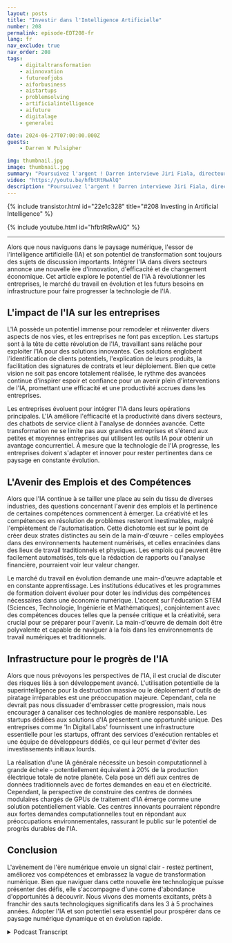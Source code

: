 ```yaml
---
layout: posts
title: "Investir dans l'Intelligence Artificielle"
number: 208
permalink: episode-EDT208-fr
lang: fr
nav_exclude: true
nav_order: 208
tags:
    - digitaltransformation
    - aiinnovation
    - futureofjobs
    - aiforbusiness
    - aistartups
    - problemsolving
    - artificialintelligence
    - aifuture
    - digitalage
    - generalei

date: 2024-06-27T07:00:00.000Z
guests:
    - Darren W Pulsipher

img: thumbnail.jpg
image: thumbnail.jpg
summary: "Poursuivez l'argent ! Darren interviewe Jiri Fiala, directeur général de la société de capital-risque Indigilabs, pour explorer les tendances d'investissement des sociétés de capital-risque et comment les grandes entreprises tentent de capturer l'éclair dans une bouteille, à l'instar des années 1990."
video: "https://youtu.be/hfbtRtRwAlQ"
description: "Poursuivez l'argent ! Darren interviewe Jiri Fiala, directeur général de la société de capital-risque Indigilabs, pour explorer les tendances d'investissement des sociétés de capital-risque et comment les grandes entreprises tentent de capturer l'éclair dans une bouteille, à l'instar des années 1990."
---
```


<div>
{% include transistor.html id="22e1c328" title="#208 Investing in Artificial Intelligence" %}

{% include youtube.html id="hfbtRtRwAlQ" %}
</div>

---

Alors que nous naviguons dans le paysage numérique, l'essor de l'intelligence artificielle (IA) et son potentiel de transformation sont toujours des sujets de discussion importants. Intégrer l'IA dans divers secteurs annonce une nouvelle ère d'innovation, d'efficacité et de changement économique. Cet article explore le potentiel de l'IA à révolutionner les entreprises, le marché du travail en évolution et les futurs besoins en infrastructure pour faire progresser la technologie de l'IA.

## L'impact de l'IA sur les entreprises

L'IA possède un potentiel immense pour remodeler et réinventer divers aspects de nos vies, et les entreprises ne font pas exception. Les startups sont à la tête de cette révolution de l'IA, travaillant sans relâche pour exploiter l'IA pour des solutions innovantes. Ces solutions englobent l'identification de clients potentiels, l'explication de leurs produits, la facilitation des signatures de contrats et leur déploiement. Bien que cette vision ne soit pas encore totalement réalisée, le rythme des avancées continue d'inspirer espoir et confiance pour un avenir plein d'interventions de l'IA, promettant une efficacité et une productivité accrues dans les entreprises.

Les entreprises évoluent pour intégrer l'IA dans leurs opérations principales. L'IA améliore l'efficacité et la productivité dans divers secteurs, des chatbots de service client à l'analyse de données avancée. Cette transformation ne se limite pas aux grandes entreprises et s'étend aux petites et moyennes entreprises qui utilisent les outils IA pour obtenir un avantage concurrentiel. À mesure que la technologie de l'IA progresse, les entreprises doivent s'adapter et innover pour rester pertinentes dans ce paysage en constante évolution.

## L'Avenir des Emplois et des Compétences

Alors que l'IA continue à se tailler une place au sein du tissu de diverses industries, des questions concernant l'avenir des emplois et la pertinence de certaines compétences commencent à émerger. La créativité et les compétences en résolution de problèmes resteront inestimables, malgré l'empiètement de l'automatisation. Cette dichotomie est sur le point de créer deux strates distinctes au sein de la main-d'œuvre - celles employées dans des environnements hautement numérisés, et celles enracinées dans des lieux de travail traditionnels et physiques. Les emplois qui peuvent être facilement automatisés, tels que la rédaction de rapports ou l'analyse financière, pourraient voir leur valeur changer.

Le marché du travail en évolution demande une main-d'œuvre adaptable et en constante apprentissage. Les institutions éducatives et les programmes de formation doivent évoluer pour doter les individus des compétences nécessaires dans une économie numérique. L'accent sur l'éducation STEM (Sciences, Technologie, Ingénierie et Mathématiques), conjointement avec des compétences douces telles que la pensée critique et la créativité, sera crucial pour se préparer pour l'avenir. La main-d'œuvre de demain doit être polyvalente et capable de naviguer à la fois dans les environnements de travail numériques et traditionnels.

## Infrastructure pour le progrès de l'IA

Alors que nous prévoyons les perspectives de l'IA, il est crucial de discuter des risques liés à son développement avancé. L'utilisation potentielle de la superintelligence pour la destruction massive ou le déploiement d'outils de piratage irréparables est une préoccupation majeure. Cependant, cela ne devrait pas nous dissuader d'embrasser cette progression, mais nous encourager à canaliser ces technologies de manière responsable. Les startups dédiées aux solutions d'IA présentent une opportunité unique. Des entreprises comme 'In Digital Labs' fournissent une infrastructure essentielle pour les startups, offrant des services d'exécution rentables et une équipe de développeurs dédiés, ce qui leur permet d'éviter des investissements initiaux lourds.

La réalisation d'une IA générale nécessite un besoin computationnel à grande échele - potentiellement équivalent à 20% de la production électrique totale de notre planète. Cela pose un défi aux centres de données traditionnels avec de fortes demandes en eau et en électricité. Cependant, la perspective de construire des centres de données modulaires chargés de GPUs de traitement d'IA émerge comme une solution potentiellement viable. Ces centres innovants pourraient répondre aux fortes demandes computationnelles tout en répondant aux préoccupations environnementales, rassurant le public sur le potentiel de progrès durables de l'IA.

## Conclusion

L'avènement de l'ère numérique envoie un signal clair - restez pertinent, améliorez vos compétences et embrassez la vague de transformation numérique. Bien que naviguer dans cette nouvelle ère technologique puisse présenter des défis, elle s'accompagne d'une corne d'abondance d'opportunités à découvrir. Nous vivons des moments excitants, prêts à franchir des sauts technologiques significatifs dans les 3 à 5 prochaines années. Adopter l'IA et son potentiel sera essentiel pour prospérer dans ce paysage numérique dynamique et en évolution rapide.



<details>
<summary> Podcast Transcript </summary>

<p></p>

</details>
